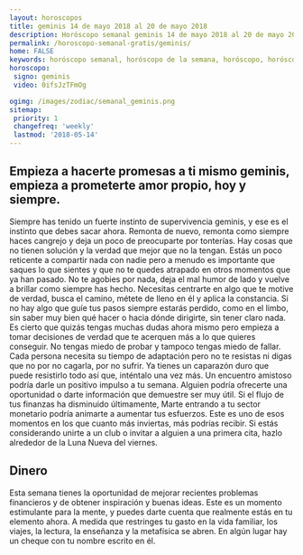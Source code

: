 ```yaml
---
layout: horoscopos
title: geminis 14 de mayo 2018 al 20 de mayo 2018 
description: Horóscopo semanal geminis 14 de mayo 2018 al 20 de mayo 2018. Empieza a hacerte promesas a ti mismo geminis, empieza a prometerte amor propio, hoy y siempre. 
permalink: /horoscopo-semanal-gratis/geminis/
home: FALSE
keywords: horóscopo semanal, horóscopo de la semana, horóscopo, horóscopo gratis,horóscopos, horóscopo esperanza gracia, horoscopos geminis la semana, horóscopos gratis, Tarot, Astrologia, Zodíaco, geminis, horoscopo gratis, semanal
horoscopo:
 signo: geminis
 video: 0ifsJzTFmOg

ogimg: /images/zodiac/semanal_geminis.png
sitemap:
 priority: 1
 changefreq: 'weekly'
 lastmod: '2018-05-14'
---
```




## Empieza a hacerte promesas a ti mismo geminis, empieza a prometerte amor propio, hoy y siempre. 

Siempre has tenido un fuerte instinto de supervivencia geminis, y ese es el instinto que debes sacar ahora. Remonta de nuevo, remonta como siempre haces cangrejo y deja un poco de preocuparte por tonterías. Hay cosas que no tienen solución y la verdad que mejor que no la tengan. Estás un poco reticente a compartir nada con nadie pero a menudo es importante que saques lo que sientes y que no te quedes atrapado en otros momentos que ya han pasado. No te agobies por nada, deja el mal humor de lado y vuelve a brillar como siempre has hecho. Necesitas centrarte en algo que te motive de verdad, busca el camino, métete de lleno en él y aplica la constancia. Si no hay algo que guíe tus pasos siempre estarás perdido, como en el limbo, sin saber muy bien qué hacer o hacia dónde dirigirte, sin tener claro nada. Es cierto que quizás tengas muchas dudas ahora mismo pero empieza a tomar decisiones de verdad que te acerquen más a lo que quieres conseguir. No tengas miedo de probar y tampoco tengas miedo de fallar. Cada persona necesita su tiempo de adaptación pero no te resistas ni digas que no por no cagarla, por no sufrir. Ya tienes un caparazón duro que puede resistirlo todo así que, inténtalo una vez más.
Un encuentro amistoso podría darle un positivo impulso a tu semana. Alguien podría ofrecerte una oportunidad o darte información que demuestre ser muy útil. Si el flujo de tus finanzas ha disminuido últimamente, Marte entrando a tu sector monetario podría animarte a aumentar tus esfuerzos. Este es uno de esos momentos en los que cuanto más inviertas, más podrías recibir. Si estás considerando unirte a un club o invitar a alguien a una primera cita, hazlo alrededor de la Luna Nueva del viernes.

## Dinero

Esta semana tienes la oportunidad de mejorar recientes problemas financieros y de obtener inspiración y buenas ideas. Este es un momento estimulante para la mente, y puedes darte cuenta que realmente estás en tu elemento ahora. A medida que restringes tu gasto en la vida familiar, los viajes, la lectura, la enseñanza y la metafísica se abren. En algún lugar hay un cheque con tu nombre escrito en él.